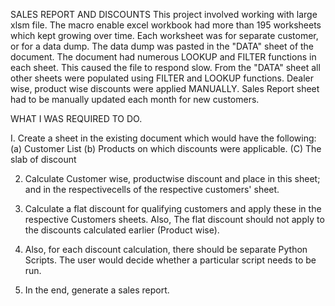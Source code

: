 SALES REPORT AND DISCOUNTS
This project involved working with large xlsm file. 
The macro enable excel workbook had more than 195 worksheets 
which kept growing over time. 
Each worksheet was for separate customer, 
or for a data dump.
The data dump was pasted in the "DATA" sheet of the document.
The document had numerous LOOKUP and FILTER functions in each sheet. 
This caused the file to respond slow.
From the "DATA" sheet all other sheets were
populated using FILTER and LOOKUP functions. 
Dealer wise, product wise discounts were applied
MANUALLY. Sales Report sheet had to be manually updated each month for new customers.


WHAT I WAS REQUIRED TO DO.


I. Create a sheet in the existing document which would have the following: 
(a) Customer List
(b) Products on which discounts were applicable.
(C) The slab of discount

2. Calculate Customer wise, productwise discount
and place in this sheet;
and in the respectivecells of the respective customers' sheet.

3. Calculate a flat discount for qualifying customers and apply these
   in the respective Customers sheets.
   Also, The flat discount should not apply to the
   discounts calculated earlier (Product wise).

5. Also, for each discount calculation, there should be separate Python Scripts.
   The user would decide whether a particular script needs to be run.

6. In the end, generate a sales report.







